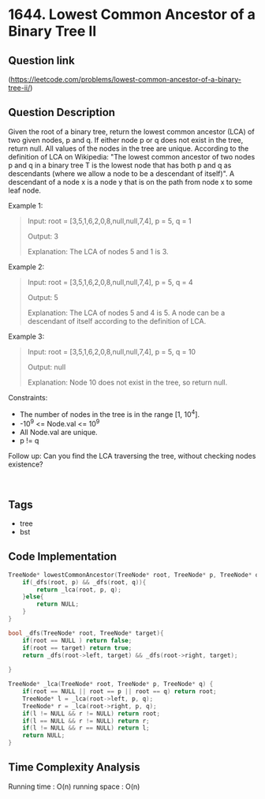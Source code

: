 # 1644. Lowest Common Ancestor of a Binary Tree II

## Question link
(https://leetcode.com/problems/lowest-common-ancestor-of-a-binary-tree-ii/)

## Question Description
Given the root of a binary tree, return the lowest common ancestor (LCA) of two given nodes, p and q. If either node p or q does not exist in the tree, return null. All values of the nodes in the tree are unique.
According to the definition of LCA on Wikipedia: "The lowest common ancestor of two nodes p and q in a binary tree T is the lowest node that has both p and q as descendants (where we allow a node to be a descendant of itself)". A descendant of a node x is a node y that is on the path from node x to some leaf node.

Example 1:
>
> Input: root = [3,5,1,6,2,0,8,null,null,7,4], p = 5, q = 1
>
> Output: 3
>
> Explanation: The LCA of nodes 5 and 1 is 3.

Example 2:
>
> Input: root = [3,5,1,6,2,0,8,null,null,7,4], p = 5, q = 4
>
> Output: 5
>
> Explanation: The LCA of nodes 5 and 4 is 5. A node can be a descendant of itself according to the definition of LCA.

Example 3:
> Input: root = [3,5,1,6,2,0,8,null,null,7,4], p = 5, q = 10
>
> Output: null
>
> Explanation: Node 10 does not exist in the tree, so return null.

Constraints:
- The number of nodes in the tree is in the range [1, 10<sup>4</sup>].
- -10<sup>9</sup> <= Node.val <= 10<sup>9</sup> 
- All Node.val are unique.
- p != q

Follow up: Can you find the LCA traversing the tree, without checking nodes existence?

<br/>

## Tags
- tree
- bst

## Code Implementation
```c++
TreeNode* lowestCommonAncestor(TreeNode* root, TreeNode* p, TreeNode* q) {
    if(_dfs(root, p) && _dfs(root, q)){
        return _lca(root, p, q);
    }else{
        return NULL;
    }
}

bool _dfs(TreeNode* root, TreeNode* target){
    if(root == NULL ) return false;
    if(root == target) return true;
    return _dfs(root->left, target) && _dfs(root->right, target);
     
}

TreeNode* _lca(TreeNode* root, TreeNode* p, TreeNode* q) {
    if(root == NULL || root == p || root == q) return root;
    TreeNode* l = _lca(root->left, p, q);
    TreeNode* r = _lca(root->right, p, q);
    if(l != NULL && r != NULL) return root;
    if(l == NULL && r != NULL) return r;
    if(l != NULL && r == NULL) return l;
    return NULL;
}
```

## Time Complexity Analysis
Running time  : O(n)
running space : O(n)